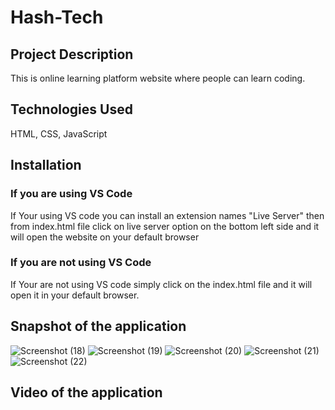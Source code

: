 # Hash-Tech

## Project Description
This is online learning platform website where people can learn coding.

## Technologies Used
HTML, CSS, JavaScript

## Installation

### If you are using VS Code
If Your using VS code you can install an extension names "Live Server" then from index.html file click on live server option on the bottom left side and it will 
open the website on your default browser

### If you are not using VS Code
If Your are not using VS code simply click on the index.html file and it will open it in your default browser.

## Snapshot of the application
![Screenshot (18)](https://github.com/Programmer-Kishan/Hash-Tech/assets/69651170/5b2294ce-6386-4976-b34b-1411272704ce)
![Screenshot (19)](https://github.com/Programmer-Kishan/Hash-Tech/assets/69651170/b548556b-549d-4d68-9c5c-d395314df9ee)
![Screenshot (20)](https://github.com/Programmer-Kishan/Hash-Tech/assets/69651170/d098e853-d093-4c4d-bb77-10557e3f5430)
![Screenshot (21)](https://github.com/Programmer-Kishan/Hash-Tech/assets/69651170/4e9fd789-9466-4395-85cc-0ff44606aa2b)
![Screenshot (22)](https://github.com/Programmer-Kishan/Hash-Tech/assets/69651170/b6b7529e-f2b3-4b27-ba08-6029b2e4c47e)

## Video of the application
